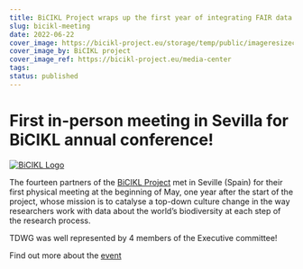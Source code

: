 ```yaml
---
title: BiCIKL Project wraps up the first year of integrating FAIR data on biodiversity
slug: bicikl-meeting
date: 2022-06-22
cover_image: https://bicikl-project.eu/storage/temp/public/imageresizecache/26e/913/1f0/26e9131f069e1abfec54a8926b77520c1c4bd3ddf5c31fd0c7867fa52089c53a.jpg
cover_image_by: BiCIKL project
cover_image_ref: https://bicikl-project.eu/media-center
tags: 
status: published
---
```

# First in-person meeting in Sevilla for BiCIKL annual conference!
[![BiCIKL Logo](https://static.tdwg.org/sponsors/bicikl_logo_full_mixed_on-black_w600.png)](https://bicikl-project.eu)

The fourteen partners of the [BiCIKL Project](https://bicikl-project.eu/) met in Seville (Spain) for their first physical meeting at the beginning of May, one year after the start of the project, whose mission is to catalyse a top-down culture change in the way researchers work with data about the world’s biodiversity at each step of the research process.

TDWG was well represented by 4 members of the Executive committee!

Find out more about the [event](https://bicikl-project.eu/news/bicikl-project-wraps-first-year-integrating-fair-data-biodiversity)


